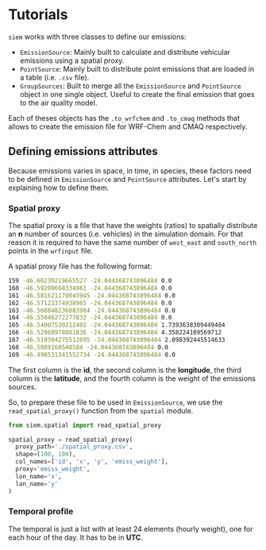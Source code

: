 # Tutorials

`siem` works with three classes to define our emissions:

- `EmissionSource`: Mainly built to calculate and distribute vehicular emissions using a spatial proxy.
- `PointSource`: Mainly built to distribute point emissions that are loaded in a table (i.e. `.csv` file).
- `GroupSources`: Built to merge all the `EmissionSource` and `PointSource` object in one single object.
Useful to create the final emission that goes to the air quality model.

Each of theses objects has the `.to_wrfchem` and `.to_cmaq` methods that allows to create the emission file for WRF-Chem and CMAQ respectively.

## Defining emissions attributes

Because emissions varies in space, in time, in species, these factors need to be defined in `EmissionSource` and `PointSource` attributes.
Let's start by explaining how to define them.

### Spatial proxy

The spatial proxy is a file that have the weights (ratios) to spatially distribute an **n** number of sources (i.e. vehicles) in the simulation domain.
For that reason it is required to have the same number of `west_east` and `south_north` points in the `wrfinput` file.

A spatial proxy file has the following format:

```bash
159 -46.60239219665527 -24.044368743896484 0.0
160 -46.59200668334961 -24.044368743896484 0.0
161 -46.581621170043945 -24.044368743896484 0.0
162 -46.57123374938965 -24.044368743896484 0.0
163 -46.560848236083984 -24.044368743896484 0.0
164 -46.55046272277832 -24.044368743896484 0.0
165 -46.54007530212402 -24.044368743896484 1.7393638309449484
166 -46.52968978881836 -24.044368743896484 4.358224109569712
167 -46.519304275512695 -24.044368743896484 2.098392445514633
168 -46.5089168548584 -24.044368743896484 0.0
169 -46.498531341552734 -24.044368743896484 0.0
```

The first column is the **id**, the second column is the **longitude**, the third column is the **latitude**,
and the fourth column is the weight of the emissions sources.

So, to prepare these file to be used in `EmissionSource`, we use the `read_spatial_proxy()` function from the `spatial` module.

```python
from siem.spatial import read_spatial_proxy

spatial_proxy = read_spatial_proxy(
  proxy_path='./spatial_proxy.csv',
  shape=(100, 100),
  col_names=['id', 'x', 'y', 'emiss_weight'],
  proxy='emiss_weight',
  lon_name='x',
  lan_name='y'
)
```

### Temporal profile

The temporal is just a list with at least 24 elements (hourly weight), one for each hour of the day.
It has to be in **UTC**.
